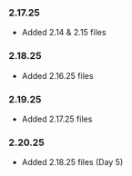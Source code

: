 ### 2.17.25

- Added 2.14 & 2.15 files

### 2.18.25

- Added 2.16.25 files 

### 2.19.25

- Added 2.17.25 files

### 2.20.25

- Added 2.18.25 files (Day 5)
